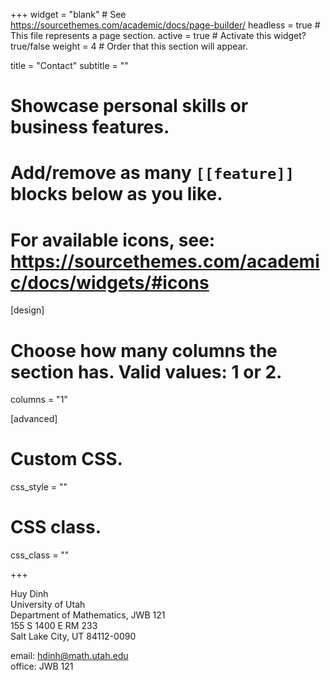 +++
widget = "blank"  # See https://sourcethemes.com/academic/docs/page-builder/
headless = true  # This file represents a page section.
active = true  # Activate this widget? true/false
weight = 4  # Order that this section will appear.

title = "Contact"
subtitle = ""

# Showcase personal skills or business features.
# 
# Add/remove as many `[[feature]]` blocks below as you like.
# 
# For available icons, see: https://sourcethemes.com/academic/docs/widgets/#icons

[design]
  # Choose how many columns the section has. Valid values: 1 or 2.
  columns = "1"
  
[advanced]
 # Custom CSS. 
 css_style = ""
 
 # CSS class.
 css_class = ""


+++

Huy Dinh </br>
University of Utah </br>
Department of Mathematics, JWB 121 </br> 
155 S 1400 E RM 233 </br>
Salt Lake City, UT 84112-0090 </br>

email: hdinh@math.utah.edu </br>
office: JWB 121